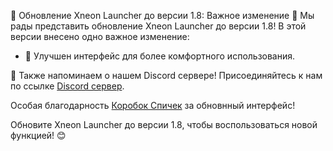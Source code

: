 🎉 Обновление Xneon Launcher до версии 1.8: Важное изменение 🚀
Мы рады представить обновление Xneon Launcher до версии 1.8! В этой версии внесено одно важное изменение:

- 🎨 Улучшен интерфейс для более комфортного использования.

📢 Также напоминаем о нашем Discord сервере! Присоединяйтесь к нам по ссылке [Discord сервер](https://discord.gg/xneonteam).

Особая благодарность [Коробок Спичек](https://github.com/proghub13) за обновнный интерфейс!

Обновите Xneon Launcher до версии 1.8, чтобы воспользоваться новой функцией! 😊 

